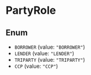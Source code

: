 # PartyRole

## Enum

* `BORROWER` (value: `"BORROWER"`)
* `LENDER` (value: `"LENDER"`)
* `TRIPARTY` (value: `"TRIPARTY"`)
* `CCP` (value: `"CCP"`)
